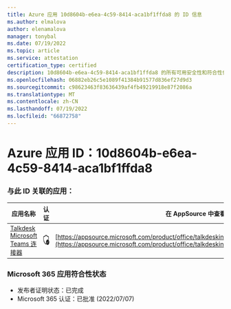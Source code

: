 ```yaml
---
title: Azure 应用 10d8604b-e6ea-4c59-8414-aca1bf1ffda8 的 ID 信息
ms.author: elmalova
author: elenamalova
manager: tonybal
ms.date: 07/19/2022
ms.topic: article
ms.service: attestation
certification_type: certified
description: 10d8604b-e6ea-4c59-8414-aca1bf1ffda8 的所有可用安全性和符合性信息。
ms.openlocfilehash: 06882eb26c5e1089f41384b91577d836ef27d9d3
ms.sourcegitcommit: c98623463f83636439af4fb49219918e87f2086a
ms.translationtype: MT
ms.contentlocale: zh-CN
ms.lasthandoff: 07/19/2022
ms.locfileid: "66872758"
---
```

# <a name="azure-app-id-10d8604b-e6ea-4c59-8414-aca1bf1ffda8"></a>Azure 应用 ID：10d8604b-e6ea-4c59-8414-aca1bf1ffda8


### <a name="apps-associated-with-this-id"></a>与此 ID 关联的应用：
| **应用名称** | **认证** | **在 AppSource 中查看** |
|--------------|---------------|-----------------------|
| [Talkdesk Microsoft Teams 连接器](../forward/talkdeskinc1579824950513.talkdesk_for_teams.md) | <img alt="Certified application badge" src="../media/certified-badge.png" height="25" width="25" /> | [https://appsource.microsoft.com/product/office/talkdeskinc1579824950513.talkdesk_for_teams](https://appsource.microsoft.com/product/office/talkdeskinc1579824950513.talkdesk_for_teams) |

### <a name="microsoft-365-app-compliance-status"></a>Microsoft 365 应用符合性状态
- 发布者证明状态：已完成
- Microsoft 365 认证：已批准 (2022/07/07) 
